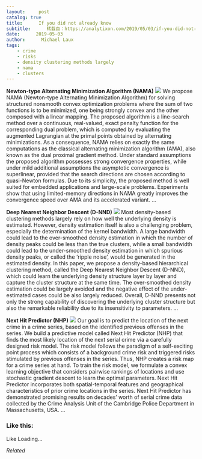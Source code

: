 ```yaml
---
layout:     post
catalog: true
title:      If you did not already know
subtitle:      转载自：https://analytixon.com/2019/05/03/if-you-did-not-already-know-719/
date:      2019-05-03
author:      Michael Laux
tags:
    - crime
    - risks
    - density clustering methods largely
    - nama
    - clusters
---
```


**Newton-type Alternating Minimization Algorithm (NAMA)** ![](https://analytixon.files.wordpress.com/2015/01/google.png?w=529)
We propose NAMA (Newton-type Alternating Minimization Algorithm) for solving structured nonsmooth convex optimization problems where the sum of two functions is to be minimized, one being strongly convex and the other composed with a linear mapping. The proposed algorithm is a line-search method over a continuous, real-valued, exact penalty function for the corresponding dual problem, which is computed by evaluating the augmented Lagrangian at the primal points obtained by alternating minimizations. As a consequence, NAMA relies on exactly the same computations as the classical alternating minimization algorithm (AMA), also known as the dual proximal gradient method. Under standard assumptions the proposed algorithm possesses strong convergence properties, while under mild additional assumptions the asymptotic convergence is superlinear, provided that the search directions are chosen according to quasi-Newton formulas. Due to its simplicity, the proposed method is well suited for embedded applications and large-scale problems. Experiments show that using limited-memory directions in NAMA greatly improves the convergence speed over AMA and its accelerated variant. … 

**Deep Nearest Neighbor Descent (D-NND)** ![](https://analytixon.files.wordpress.com/2015/01/google.png?w=529)
Most density-based clustering methods largely rely on how well the underlying density is estimated. However, density estimation itself is also a challenging problem, especially the determination of the kernel bandwidth. A large bandwidth could lead to the over-smoothed density estimation in which the number of density peaks could be less than the true clusters, while a small bandwidth could lead to the under-smoothed density estimation in which spurious density peaks, or called the ‘ripple noise’, would be generated in the estimated density. In this paper, we propose a density-based hierarchical clustering method, called the Deep Nearest Neighbor Descent (D-NND), which could learn the underlying density structure layer by layer and capture the cluster structure at the same time. The over-smoothed density estimation could be largely avoided and the negative effect of the under-estimated cases could be also largely reduced. Overall, D-NND presents not only the strong capability of discovering the underlying cluster structure but also the remarkable reliability due to its insensitivity to parameters. … 

**Next Hit Predictor (NHP)** ![](https://analytixon.files.wordpress.com/2015/01/google.png?w=529)
Our goal is to predict the location of the next crime in a crime series, based on the identified previous offenses in the series. We build a predictive model called Next Hit Predictor (NHP) that finds the most likely location of the next serial crime via a carefully designed risk model. The risk model follows the paradigm of a self-exciting point process which consists of a background crime risk and triggered risks stimulated by previous offenses in the series. Thus, NHP creates a risk map for a crime series at hand. To train the risk model, we formulate a convex learning objective that considers pairwise rankings of locations and use stochastic gradient descent to learn the optimal parameters. Next Hit Predictor incorporates both spatial-temporal features and geographical characteristics of prior crime locations in the series. Next Hit Predictor has demonstrated promising results on decades’ worth of serial crime data collected by the Crime Analysis Unit of the Cambridge Police Department in Massachusetts, USA. … 





### Like this:

Like Loading...


*Related*

